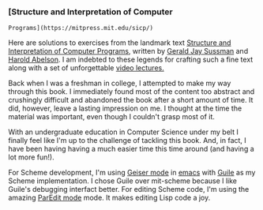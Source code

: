 ### [Structure and Interpretation of Computer
    Programs](https://mitpress.mit.edu/sicp/)

Here are solutions to exercises from the landmark text [Structure and
Interpretation of Computer Programs](https://mitpress.mit.edu/sicp/),
written by [Gerald Jay
Sussman](https://en.wikipedia.org/wiki/Gerald_Jay_Sussman) and [Harold
Abelson](https://en.wikipedia.org/wiki/Hal_Abelson). I am indebted to
these legends for crafting such a fine text along with a set of
unforgettable [video
lectures.](http://ocw.mit.edu/courses/electrical-engineering-and-computer-science/6-001-structure-and-interpretation-of-computer-programs-spring-2005/video-lectures/)

Back when I was a freshman in college, I attempted to make my way
through this book. I immediately found most of the content too
abstract and crushingly difficult and abandoned the book after a short
amount of time. It did, however, leave a lasting impression on me. I
thought at the time the material was important, even though I couldn't
grasp most of it.

With an undergraduate education in Computer Science under my belt I
finally feel like I'm up to the challenge of tackling this book. And,
in fact, I have been having having a much easier time this time around
(and having a lot more fun!).

For Scheme development, I'm using [Geiser
mode](http://www.nongnu.org/geiser/) in
[emacs](http://www.gnu.org/software/emacs/) with
[Guile](http://www.gnu.org/software/guile/) as my Scheme
implementation. I chose Guile over mit-scheme because I like Guile's
debugging interfact better. For editing Scheme code, I'm using the
amazing [ParEdit mode](http://www.emacswiki.org/emacs/ParEdit)
mode. It makes editing Lisp code a joy.
